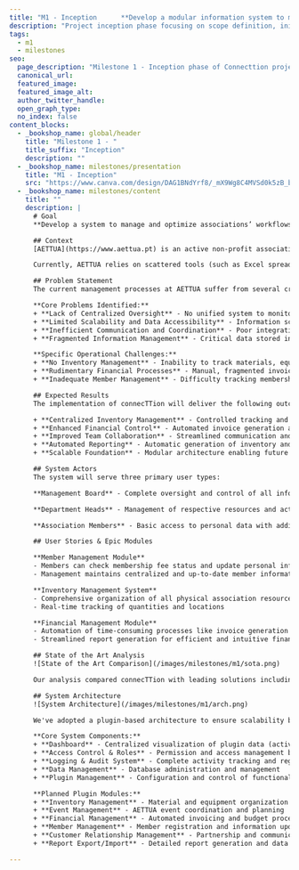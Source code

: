 ```yaml
---
title: "M1 - Inception      **Develop a modular information system to manage and optimize associations' workflows**"
description: "Project inception phase focusing on scope definition, initial requirements gathering, and feasibility analysis."
tags:
  - m1
  - milestones
seo:
  page_description: "Milestone 1 - Inception phase of Connecttion project development, covering initial scope and requirements."
  canonical_url:
  featured_image:
  featured_image_alt:
  author_twitter_handle:
  open_graph_type:
  no_index: false
content_blocks:
  - _bookshop_name: global/header
    title: "Milestone 1 - "
    title_suffix: "Inception"
    description: ""
  - _bookshop_name: milestones/presentation
    title: "M1 - Inception"
    src: "https://www.canva.com/design/DAG1BNdYrf8/_mX9Wg8C4MVSd0k5zB_bWw/view?embed"
  - _bookshop_name: milestones/content
    title: ""
    description: |
      # Goal
      **Develop a system to manage and optimize associations’ workflows**

      ## Context
      [AETTUA](https://www.aettua.pt) is an active non-profit association affiliated with [DETI](https://www.ua.pt/pt/deti), University of Aveiro, that manages a wide range of student activities, events, and resources.

      Currently, AETTUA relies on scattered tools (such as Excel spreadsheets) and manual processes to manage its operations, which are rudimentary and inefficient. This fragmented approach creates significant operational challenges that hinder the association's effectiveness.

      ## Problem Statement
      The current management processes at AETTUA suffer from several critical issues that impact operational efficiency:

      **Core Problems Identified:**
      + **Lack of Centralized Oversight** - No unified system to monitor all association activities
      + **Limited Scalability and Data Accessibility** - Information scattered across multiple platforms
      + **Inefficient Communication and Coordination** - Poor integration between different teams
      + **Fragmented Information Management** - Critical data stored in isolated systems

      **Specific Operational Challenges:**
      + **No Inventory Management** - Inability to track materials, equipment, and room availability
      + **Rudimentary Financial Processes** - Manual, fragmented invoicing requiring multiple Excel files and external systems
      + **Inadequate Member Management** - Difficulty tracking membership status, fees, and member information

      ## Expected Results
      The implementation of connecTTion will deliver the following outcomes:

      + **Centralized Inventory Management** - Controlled tracking and real-time stock updates for all association resources
      + **Enhanced Financial Control** - Automated invoice generation and comprehensive budget management
      + **Improved Team Collaboration** - Streamlined communication and coordination between different departments
      + **Automated Reporting** - Automatic generation of inventory and financial reports
      + **Scalable Foundation** - Modular architecture enabling future system expansion and integration of additional modules

      ## System Actors
      The system will serve three primary user types:

      **Management Board** - Complete oversight and control of all information with decision-making capabilities based on comprehensive data analysis

      **Department Heads** - Management of respective resources and activities within their areas of responsibility

      **Association Members** - Basic access to personal data with additional functionality permissions granted by management

      ## User Stories & Epic Modules

      **Member Management Module**
      - Members can check membership fee status and update personal information
      - Management maintains centralized and up-to-date member information

      **Inventory Management System**
      - Comprehensive organization of all physical association resources
      - Real-time tracking of quantities and locations

      **Financial Management Module**
      - Automation of time-consuming processes like invoice generation
      - Streamlined report generation for efficient and intuitive financial management

      ## State of the Art Analysis
      ![State of the Art Comparison](/images/milestones/m1/sota.png)

      Our analysis compared connecTTion with leading solutions including SAP, Dynamics 365, NetSuite, and Sage. Our primary competitive advantage lies in combining comprehensive member management with significantly lower costs than existing enterprise solutions.

      ## System Architecture
      ![System Architecture](/images/milestones/m1/arch.png)

      We've adopted a plugin-based architecture to ensure scalability beyond our AETTUA case study, enabling expansion to various types of associations through new plugin implementations.

      **Core System Components:**
      + **Dashboard** - Centralized visualization of plugin data (active members, events, financial status)
      + **Access Control & Roles** - Permission and access management based on user roles
      + **Logging & Audit System** - Complete activity tracking and registration
      + **Data Management** - Database administration and management
      + **Plugin Management** - Configuration and control of functional modules

      **Planned Plugin Modules:**
      + **Inventory Management** - Material and equipment organization
      + **Event Management** - AETTUA event coordination and planning
      + **Financial Management** - Automated invoicing and budget processes
      + **Member Management** - Member registration and information updates
      + **Customer Relationship Management** - Partnership and communication management
      + **Report Export/Import** - Detailed report generation and data exchange

---
```


